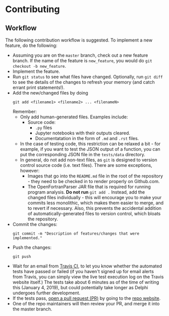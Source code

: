 Contributing
============

Workflow
--------

The following contribution workflow is suggested. To implement a new feature, do
the following:

- Assuming you are on the `master` branch, check out a new feature branch. If
  the name of the feature is `new_feature`, you would do `git checkout -b new_feature`.
- Implement the feature.
- Run `git status` to see what files have changed. Optionally, run `git diff` to
  see the details of the changes to refresh your memory (and catch errant print
  statements!).
- Add the new/changed files by doing 
  ```
  git add <filename1> <filename2> ... <filenameN>
  ```
  Remember:
  - Only add human-generated files. Examples include:
    - Source code: 
       - `.py` files
       - Jupyter notebooks with their outputs cleared.
      - Documentatation in the form of `.md` and `.rst` files.
  - In the case of testing code, this restriction can be relaxed a bit - for
    example, if you want to test the JSON output of a function, you can put
    the corresponding JSON file in the `tests/data` directory. 
  - In general, do not add non-text files, as `git` is designed to version
    control source code (i.e. text files). There are some exceptions, however:
    - Images that go into the `README.md` file in the root of the repository -
      they need to be checked in to render properly on Github.com.
    - The OpenFortranParser JAR file that is required for running program
      analysis. 
     **Do not run** `git add .` Instead, add the changed files individually -
     this will encourage you to make your commits less monolithic, which makes
     them easier to merge, and to revert if necessary. Also, this prevents the
     accidental addition of automatically-generated files to version control,
     which bloats the repository.
- Commit the changes:
  ```
  git commit -m "Description of features/changes that were implemented."
  ```
- Push the changes:
  ```
  git push
  ```
- Wait for an email from [Travis CI](https://travis-ci.org/ml4ai/delphi), to let
  you know whether the automated tests have passed or failed (if you haven't
  signed up for email alerts from Travis, you can simply view the live test
  execution log on the Travis website itself.) The tests take about 6 minutes as
  of the time of writing this (January 4, 2019), but could potentially take
  longer as Delphi undergoes further development.
- If the tests pass, 
  [open a pull request (PR)](https://help.github.com/articles/creating-a-pull-request/) 
  by going to the [repo website](https://github.com/ml4ai/delphi).
- One of the repo maintainers will then review your PR, and merge it into the
  master branch.

